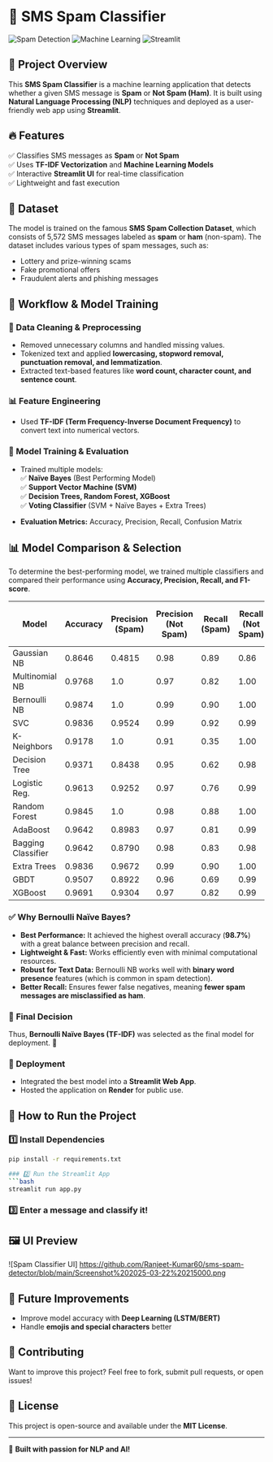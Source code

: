 # 📩 SMS Spam Classifier

![Spam Detection](https://img.shields.io/badge/Spam-Detection-red) ![Machine Learning](https://img.shields.io/badge/Machine%20Learning-Sklearn-blue) ![Streamlit](https://img.shields.io/badge/UI-Streamlit-orange)

## 🚀 Project Overview
This **SMS Spam Classifier** is a machine learning application that detects whether a given SMS message is **Spam** or **Not Spam (Ham)**. It is built using **Natural Language Processing (NLP)** techniques and deployed as a user-friendly web app using **Streamlit**.

## 🔥 Features
✅ Classifies SMS messages as **Spam** or **Not Spam**  
✅ Uses **TF-IDF Vectorization** and **Machine Learning Models**  
✅ Interactive **Streamlit UI** for real-time classification  
✅ Lightweight and fast execution  

## 📂 Dataset
The model is trained on the famous **SMS Spam Collection Dataset**, which consists of 5,572 SMS messages labeled as **spam** or **ham** (non-spam). The dataset includes various types of spam messages, such as:
- Lottery and prize-winning scams
- Fake promotional offers
- Fraudulent alerts and phishing messages

## 🔄 Workflow & Model Training

### 📝 Data Cleaning & Preprocessing  
- Removed unnecessary columns and handled missing values.  
- Tokenized text and applied **lowercasing, stopword removal, punctuation removal, and lemmatization**.  
- Extracted text-based features like **word count, character count, and sentence count**.  

### 📊 Feature Engineering  
- Used **TF-IDF (Term Frequency-Inverse Document Frequency)** to convert text into numerical vectors.  

### 🤖 Model Training & Evaluation  
- Trained multiple models:  
  ✅ **Naïve Bayes** (Best Performing Model)  
  ✅ **Support Vector Machine (SVM)**  
  ✅ **Decision Trees, Random Forest, XGBoost**  
  ✅ **Voting Classifier** (SVM + Naïve Bayes + Extra Trees)  

- **Evaluation Metrics:** Accuracy, Precision, Recall, Confusion Matrix  

## 📊 Model Comparison & Selection

To determine the best-performing model, we trained multiple classifiers and compared their performance using **Accuracy, Precision, Recall, and F1-score**.

| Model          | Accuracy | Precision (Spam) | Precision (Not Spam) | Recall (Spam) | Recall (Not Spam) | F1-score (Spam) | F1-score (Not Spam) |
|---------------|----------|------------------|----------------------|--------------|------------------|--------------|------------------|
| Gaussian NB   | 0.8646   | 0.4815           | 0.98                 | 0.89         | 0.86             | 0.63         | 0.92             |
| Multinomial NB | 0.9768  | 1.0              | 0.97                 | 0.82         | 1.00             | 0.90         | 0.99             |
| Bernoulli NB  | 0.9874   | 1.0              | 0.99                 | 0.90         | 1.00             | 0.95         | 0.99             |
| SVC           | 0.9836   | 0.9524           | 0.99                 | 0.92         | 0.99             | 0.93         | 0.99             |
| K-Neighbors   | 0.9178   | 1.0              | 0.91                 | 0.35         | 1.00             | 0.52         | 0.96             |
| Decision Tree | 0.9371   | 0.8438           | 0.95                 | 0.62         | 0.98             | 0.71         | 0.96             |
| Logistic Reg. | 0.9613   | 0.9252           | 0.97                 | 0.76         | 0.99             | 0.83         | 0.98             |
| Random Forest | 0.9845   | 1.0              | 0.98                 | 0.88         | 1.00             | 0.93         | 0.99             |
| AdaBoost      | 0.9642   | 0.8983           | 0.97                 | 0.81         | 0.99             | 0.85         | 0.98             |
| Bagging Classifier | 0.9642 | 0.8790        | 0.98                 | 0.83         | 0.98             | 0.85         | 0.98             |
| Extra Trees   | 0.9836   | 0.9672           | 0.99                 | 0.90         | 1.00             | 0.93         | 0.99             |
| GBDT          | 0.9507   | 0.8922           | 0.96                 | 0.69         | 0.99             | 0.78         | 0.97             |
| XGBoost       | 0.9691   | 0.9304           | 0.97                 | 0.82         | 0.99             | 0.87         | 0.98             |


### ✅ **Why Bernoulli Naïve Bayes?**
- **Best Performance:** It achieved the highest overall accuracy (**98.7%**) with a great balance between precision and recall.
- **Lightweight & Fast:** Works efficiently even with minimal computational resources.
- **Robust for Text Data:** Bernoulli NB works well with **binary word presence** features (which is common in spam detection).
- **Better Recall:** Ensures fewer false negatives, meaning **fewer spam messages are misclassified as ham**.

### 🎯 **Final Decision**
Thus, **Bernoulli Naïve Bayes (TF-IDF)** was selected as the final model for deployment. 🚀


### 🚀 Deployment  
- Integrated the best model into a **Streamlit Web App**.  
- Hosted the application on **Render** for public use.  

## 📌 How to Run the Project
### 1️⃣ Install Dependencies
```bash
pip install -r requirements.txt

### 2️⃣ Run the Streamlit App
```bash
streamlit run app.py
```

### 3️⃣ Enter a message and classify it!

## 🖼️ UI Preview
![Spam Classifier UI] https://github.com/Ranjeet-Kumar60/sms-spam-detector/blob/main/Screenshot%202025-03-22%20215000.png

## 📝 Future Improvements
- Improve model accuracy with **Deep Learning (LSTM/BERT)**
- Handle **emojis and special characters** better

## 🤝 Contributing
Want to improve this project? Feel free to fork, submit pull requests, or open issues!

## 📜 License
This project is open-source and available under the **MIT License**.

---
🚀 **Built with passion for NLP and AI!**
